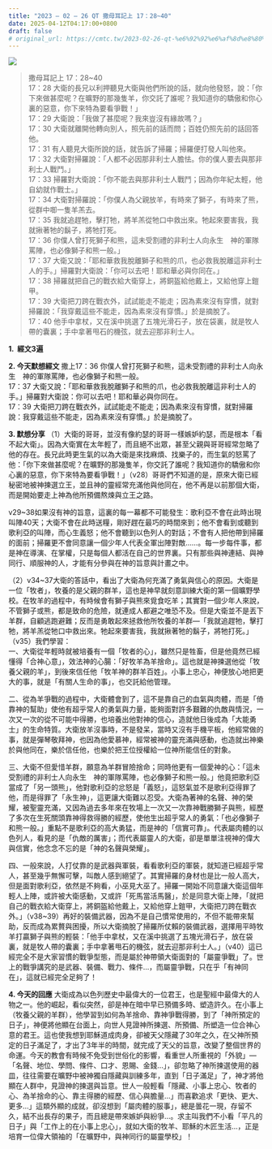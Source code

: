 ```yaml
---
title: "2023 – 02 – 26 QT 撒母耳記上 17：28~40"
date: 2025-04-12T04:17:00+0800
draft: false
# original_url: https://cmtc.tw/2023-02-26-qt-%e6%92%92%e6%af%8d%e8%80%b3%e8%a8%98%e4%b8%8a-17%ef%bc%9a2840
---
```


![](/images/qt.jpg)
> 撒母耳記上 17：28\~40  
> 17：28 大衛的長兄以利押聽見大衛與他們所說的話，就向他發怒，說：「你下來做甚麼呢？在曠野的那幾隻羊，你交託了誰呢？我知道你的驕傲和你心裏的惡意，你下來特為要看爭戰！」  
> 17：29 大衛說：「我做了甚麼呢？我來豈沒有緣故嗎？」  
> 17：30 大衛就離開他轉向別人，照先前的話而問；百姓仍照先前的話回答他。  
> 17：31 有人聽見大衛所說的話，就告訴了掃羅；掃羅便打發人叫他來。  
> 17：32 大衛對掃羅說：「人都不必因那非利士人膽怯。你的僕人要去與那非利士人戰鬥。」  
> 17：33 掃羅對大衛說：「你不能去與那非利士人戰鬥；因為你年紀太輕，他自幼就作戰士。」  
> 17：34 大衛對掃羅說：「你僕人為父親放羊，有時來了獅子，有時來了熊，從群中啣一隻羊羔去。  
> 17：35 我就追趕牠，擊打牠，將羊羔從牠口中救出來。牠起來要害我，我就揪著牠的鬍子，將牠打死。  
> 17：36 你僕人曾打死獅子和熊，這未受割禮的非利士人向永生　神的軍隊罵陣，也必像獅子和熊一般。」  
> 17：37 大衛又說：「耶和華救我脫離獅子和熊的爪，也必救我脫離這非利士人的手。」掃羅對大衛說：「你可以去吧！耶和華必與你同在。」  
> 17：38 掃羅就把自己的戰衣給大衛穿上，將銅盔給他戴上，又給他穿上鎧甲。  
> 17：39 大衛把刀跨在戰衣外，試試能走不能走；因為素來沒有穿慣，就對掃羅說：「我穿戴這些不能走，因為素來沒有穿慣。」於是摘脫了。  
> 17：40 他手中拿杖，又在溪中挑選了五塊光滑石子，放在袋裏，就是牧人帶的囊裏；手中拿著甩石的機弦，就去迎那非利士人。

**1.  經文3遍**

**2. 今天默想經文**
撒上17：36 你僕人曾打死獅子和熊，這未受割禮的非利士人向永生　神的軍隊罵陣，也必像獅子和熊一般。  
17：37 大衛又說：「耶和華救我脫離獅子和熊的爪，也必救我脫離這非利士人的手。」掃羅對大衛說：你可以去吧！耶和華必與你同在。  
17：39 大衛把刀跨在戰衣外，試試能走不能走；因為素來沒有穿慣，就對掃羅說：我穿戴這些不能走，因為素來沒有穿慣。」於是摘脫了。

**3. 默想分享**
（1）大衛的哥哥，並沒有像約瑟的哥哥一樣嫉妒約瑟，而是根本「看不起大衛」。因為大衛實在太年輕了，而且絕不出眾，甚至父親與哥哥經常忽略了他的存在。長兄此時更生氣的以為大衛是來找麻煩、找樂子的，而生氣的怒罵了他：「你下來做甚麼呢？在曠野的那幾隻羊，你交託了誰呢？我知道你的驕傲和你心裏的惡意，你下來特為要看爭戰！」（v28）哥哥們不知道的是，原來大衛已經秘密地被神揀選立王，並且神的靈經常充滿他與他同在，他不再是以前那個大衛，而是開始要走上神為他所預備熬煉與立王之路。

v29\~38如果沒有神的旨意，這裏的每一幕都不可能發生：歌利亞不會在此時出現叫陣40天；大衛不會在此時送糧，剛好趕在最巧的時間來到；他不會看到或聽到歌利亞的叫陣，而心生義怒；他不會聽到以色列人的對話；不會有人把他帶到掃羅的面前；掃羅更不會同意讓一個少年人代表全軍出陣對敵……。每一步每件事，都是神在導演、在掌權，只是每個人都活在自己的世界裏。只有那些與神連結、與神同行、順服神的人，才能有分參與在神的旨意與計畫之中。

（2）v34\~37大衛的答話中，看出了大衛為何充滿了勇氣與信心的原因。大衛是一位「牧者」，牧養的是父親的群羊，這也是神早就刻意訓練大衛的第一個曠野學校。在牧羊的過程中，有時候會有獅子與熊來覓食吃羊；其實對一個少年人來說，不管獅子或熊，都是致命的危險，就連成人都避之唯恐不及。但是大衛並不是丟下羊群，自顧逃跑避難；反而是勇敢起來拯救他所牧養的羊群—「我就追趕牠，擊打牠，將羊羔從牠口中救出來。牠起來要害我，我就揪著牠的鬍子，將牠打死。」（v35）我們學習：  
一、大衛從年輕時就被培養有一個「牧者的心」，雖然只是牲畜，但是他竟然已經懂得「合神心意」，效法神的心腸：「好牧羊為羊捨命」。這也就是神揀選他從「牧養父親的羊」，到後來信任他「牧羊神的群羊百姓」。小事上忠心，神便放心地把更大的事，就是「有關人生命的事」，也交託給他管理。

二、從為羊爭戰的過程中，大衛體會到了，這不是靠自己的血氣與肉體，而是「倚靠神的幫助」使他有超乎常人的勇氣與力量，能夠面對許多艱難的仇敵與情況，一次又一次的從不可能中得勝，也培養出他對神的信心，造就他日後成為「大能勇士」的生命特質。大衛放羊沒事時，不是發呆，當時又沒有手機平板，他經常做的事，就是彈琴敬拜神，也因為他愛慕神，經常被神的靈充滿與感動，也造就出神樂於與他同在，樂於信任他，也樂於把王位授權給一位神所能信任的對象。

三、大衛不但愛惜羊群，願意為羊群冒險捨命；同時他更有一個愛神的心：「這未受割禮的非利士人向永生　神的軍隊罵陣，也必像獅子和熊一般。」他竟把歌利亞當成了「另一頭熊」，他對歌利亞的忿怒是「義怒」，這怒氣並不是歌利亞得罪了他，而是得罪了「永生神」，這更讓大衛難以忍受。大衛為著神的名聲、神的榮耀，被聖靈充滿，又因為過去多年來在牧場上一次又一次靠神戰勝獅子與熊，經歷了多次在生死關頭靠神得救得勝的經歷，使他生出超乎常人的勇氣：「也必像獅子和熊一般。」重點不是歌利亞的高大勇猛，而是神的「信實可靠」。代表屬肉體的以色列人，看見的是「仇敵的厲害」；而代表屬靈人的大衛，卻是單單注視神的偉大與信實，他念念不忘的是「神的名聲與榮耀」。

四、一般來說，人打仗靠的是武器與軍裝，看看歌利亞的軍裝，就知道已經超乎常人，甚至幾乎無懈可擊，叫敵人感到絕望了。其實掃羅的身材也是比一般人高大，但是面對歌利亞，依然是不夠看，小巫見大巫了。掃羅一開始不同意讓大衛這個年輕人上陣，或許被大衛感動，又或許「死馬當活馬醫」，於是同意大衛上陣，「就把自己的戰衣給大衛穿上，將銅盔給他戴上，又給他穿上鎧甲，大衛把刀跨在戰衣外。」（v38\~39）再好的裝備武器，因為不是自己慣常使用的，不但不能帶來幫助，反而成為累贅與困擾，所以大衛摘脫了掃羅所仗賴的裝備武器，選擇用平時牧羊打贏獅子與熊的輕裝：「他手中拿杖，又在溪中挑選了五塊光滑石子，放在袋裏，就是牧人帶的囊裏；手中拿著甩石的機弦，就去迎那非利士人。」（v40）這已經完全不是大家習慣的戰爭型態，而是屬於神帶領大衛面對的「屬靈爭戰」了。世上的戰爭講究的是武器、裝備、戰力、條件…，而屬靈爭戰，只在乎「有神同在」，這就已經完全足夠了！

**4. 今天的回應**
大衛成為以色列歷史中最偉大的一位君王，也是聖經中最偉大的人物之一。他的崛起，看似突然，卻是神在暗中早已預備多時、塑造許久。在小事上（牧養父親的羊群），他學習到如何為羊捨命、靠神爭戰得勝，到了「神所預定的日子」，神便將他顯在台面上，向世人見證神所揀選、所預備、所塑造一位合神心意的君王。這也使我想到耶穌道成肉身，卻被天父隱藏了30年之久，在父神所預定的日子滿足了，才出了3年半的時間，就完成了天父的旨意，改變了整個世界的命運。今天的教會有時候不免受到世俗化的影響，看重世人所重視的「外貌」—「名聲、地位、學問、條件、口才、恩賜、金錢…」，卻忽略了神所揀選使用的器皿，往往需要在曠野中被神獨自隱藏與訓練多年，直到「日子滿足」了，神才將他顯在人群中，見證神的揀選與旨意。世人一般輕看「隱藏、小事上忠心、牧者的心、為羊捨命的心、靠主得勝的經歷、信心與膽量…」而喜歡追求「更快、更大、更多…」這類外顯的成就，卻沒想到「屬肉體的服事」，總是曇花一現，存留不久，結不出長存的果子，而且總是帶來嫉妒與紛爭…。求主叫我們不小看「平凡的日子」與「工作上的在小事上忠心」，就如大衛的牧羊、耶穌的木匠生活…，正是培育一位偉大領袖的「在曠野中，與神同行的屬靈學校」！
